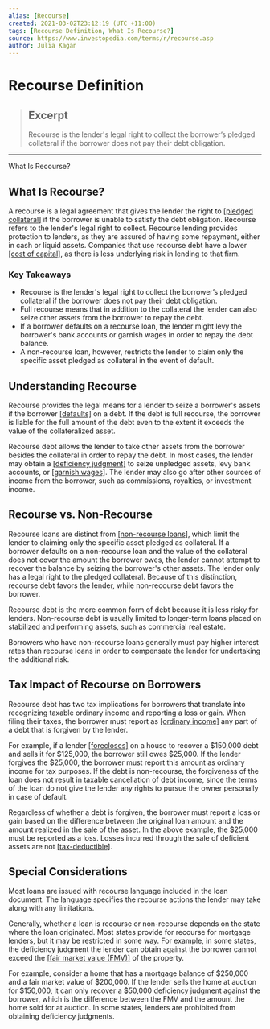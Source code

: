 ```yaml
---
alias: [Recourse]
created: 2021-03-02T23:12:19 (UTC +11:00)
tags: [Recourse Definition, What Is Recourse?]
source: https://www.investopedia.com/terms/r/recourse.asp
author: Julia Kagan
---
```


# Recourse Definition

> ## Excerpt
> Recourse is the lender's legal right to collect the borrower’s pledged collateral if the borrower does not pay their debt obligation.

---

What Is Recourse?
## What Is Recourse?

A recourse is a legal agreement that gives the lender the right to [[pledged collateral]](https://www.investopedia.com/terms/c/collateral.asp) if the borrower is unable to satisfy the debt obligation. Recourse refers to the lender's legal right to collect. Recourse lending provides protection to lenders, as they are assured of having some repayment, either in cash or liquid assets. Companies that use recourse debt have a lower [[cost of capital]](https://www.investopedia.com/terms/c/costofcapital.asp), as there is less underlying risk in lending to that firm.

### Key Takeaways

-   Recourse is the lender's legal right to collect the borrower’s pledged collateral if the borrower does not pay their debt obligation.
-   Full recourse means that in addition to the collateral the lender can also seize other assets from the borrower to repay the debt.
-   If a borrower defaults on a recourse loan, the lender might levy the borrower's bank accounts or garnish wages in order to repay the debt balance.
-   A non-recourse loan, however, restricts the lender to claim only the specific asset pledged as collateral in the event of default.

## Understanding Recourse

Recourse provides the legal means for a lender to seize a borrower's assets if the borrower [[defaults]](https://www.investopedia.com/terms/d/default2.asp) on a debt. If the debt is full recourse, the borrower is liable for the full amount of the debt even to the extent it exceeds the value of the collateralized asset.

Recourse debt allows the lender to take other assets from the borrower besides the collateral in order to repay the debt. In most cases, the lender may obtain a [[deficiency judgment]](https://www.investopedia.com/terms/d/deficiency-judgment.asp) to seize unpledged assets, levy bank accounts, or [[garnish wages]](https://www.investopedia.com/terms/g/garnishment.asp). The lender may also go after other sources of income from the borrower, such as commissions, royalties, or investment income.

## Recourse vs. Non-Recourse

Recourse loans are distinct from [[non-recourse loans]](https://www.investopedia.com/terms/n/nonrecoursedebt.asp), which limit the lender to claiming only the specific asset pledged as collateral. If a borrower defaults on a non-recourse loan and the value of the collateral does not cover the amount the borrower owes, the lender cannot attempt to recover the balance by seizing the borrower's other assets. The lender only has a legal right to the pledged collateral. Because of this distinction, recourse debt favors the lender, while non-recourse debt favors the borrower.

Recourse debt is the more common form of debt because it is less risky for lenders. Non-recourse debt is usually limited to longer-term loans placed on stabilized and performing assets, such as commercial real estate.

Borrowers who have non-recourse loans generally must pay higher interest rates than recourse loans in order to compensate the lender for undertaking the additional risk.

## Tax Impact of Recourse on Borrowers

Recourse debt has two tax implications for borrowers that translate into recognizing taxable ordinary income and reporting a loss or gain. When filing their taxes, the borrower must report as [[ordinary income]](https://www.investopedia.com/terms/o/ordinaryincome.asp) any part of a debt that is forgiven by the lender.

For example, if a lender [[forecloses]](https://www.investopedia.com/terms/f/foreclosure.asp) on a house to recover a $150,000 debt and sells it for $125,000, the borrower still owes $25,000. If the lender forgives the $25,000, the borrower must report this amount as ordinary income for tax purposes. If the debt is non-recourse, the forgiveness of the loan does not result in taxable cancellation of debt income, since the terms of the loan do not give the lender any rights to pursue the owner personally in case of default.

Regardless of whether a debt is forgiven, the borrower must report a loss or gain based on the difference between the original loan amount and the amount realized in the sale of the asset. In the above example, the $25,000 must be reported as a loss. Losses incurred through the sale of deficient assets are not [[tax-deductible]](https://www.investopedia.com/terms/d/deductible.asp).

## Special Considerations

Most loans are issued with recourse language included in the loan document. The language specifies the recourse actions the lender may take along with any limitations.

Generally, whether a loan is recourse or non-recourse depends on the state where the loan originated. Most states provide for recourse for mortgage lenders, but it may be restricted in some way. For example, in some states, the deficiency judgment the lender can obtain against the borrower cannot exceed the [[fair market value (FMV)]](https://www.investopedia.com/terms/f/fairmarketvalue.asp) of the property.

For example, consider a home that has a mortgage balance of $250,000 and a fair market value of $200,000. If the lender sells the home at auction for $150,000, it can only recover a $50,000 deficiency judgment against the borrower, which is the difference between the FMV and the amount the home sold for at auction. In some states, lenders are prohibited from obtaining deficiency judgments.
